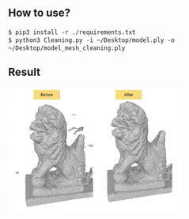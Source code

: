 
## How to use?
```
$ pip3 install -r ./requirements.txt
$ python3 Cleaning.py -i ~/Desktop/model.ply -o ~/Desktop/model_mesh_cleaning.ply
```

## Result
<img src="https://github.com/BigTsung/meshlab_plugins/blob/main/Results/meshing_cleaned.png" height="70%" width="70%" title="meshing_cleaned">